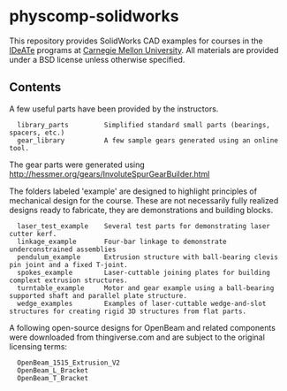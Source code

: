 physcomp-solidworks
===================

This repository provides SolidWorks CAD examples for courses in the
[IDeATe](http://ideate.cmu.edu) programs at
[Carnegie Mellon University](http://www.cmu.edu).  All materials are provided
under a BSD license unless otherwise specified.


Contents
--------

A few useful parts have been provided by the instructors.

      library_parts	        Simplified standard small parts (bearings, spacers, etc.)
      gear_library	        A few sample gears generated using an online tool.

The gear parts were generated using <http://hessmer.org/gears/InvoluteSpurGearBuilder.html>

The folders labeled 'example' are designed to highlight principles of mechanical
design for the course.  These are not necessarily fully realized designs ready
to fabricate, they are demonstrations and building blocks.

	  laser_test_example    Several test parts for demonstrating laser cutter kerf.
	  linkage_example	    Four-bar linkage to demonstrate underconstrained assemblies
	  pendulum_example	    Extrusion structure with ball-bearing clevis pin joint and a fixed T-joint.
	  spokes_example	    Laser-cuttable joining plates for building complext extrusion structures.
	  turntable_example	    Motor and gear example using a ball-bearing supported shaft and parallel plate structure.
	  wedge_examples    	Examples of laser-cuttable wedge-and-slot structures for creating rigid 3D structures from flat parts.

A following open-source designs for OpenBeam and related components were
downloaded from thingiverse.com and are subject to the original licensing terms:

      OpenBeam_1515_Extrusion_V2
      OpenBeam_L_Bracket
      OpenBeam_T_Bracket


